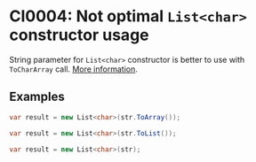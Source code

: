 # CI0004: Not optimal `List<char>` constructor usage
String parameter for `List<char>` constructor is better to use with `ToCharArray` call. [More information](https://blog.rogatnev.net/posts/2021/09/Harmful-collection-transformations-part-1-strings.html).

## Examples
```csharp
var result = new List<char>(str.ToArray());
```

```csharp
var result = new List<char>(str.ToList());
```

```csharp
var result = new List<char>(str);
```